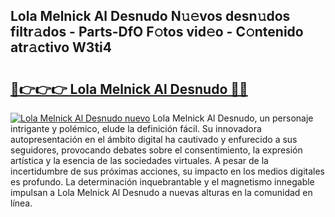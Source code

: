 ## Lola Melnick Al Desnudo N𝚞𝚎vos desn𝚞dos filtr𝚊dos - Parts-DfO F𝚘tos vid𝚎o - C𝚘ntenido atr𝚊ctivo W3ti4

# <h2><a href="http://mb164t.tromn.icu/?c=Lola+Melnick+Al+Desnudo">🔗👉👉👉 Lola Melnick Al Desnudo 🔗🔗</a></h2>

[![Lola Melnick Al Desnudo nuevo](https://i.imgur.com/pEAQMta.gif)](http://mb164t.tromn.icu/?c=Lola+Melnick+Al+Desnudo)
Lola Melnick Al Desnudo, un personaje intrigante y polémico, elude la definición fácil. Su innovadora autopresentación en el ámbito digital ha cautivado y enfurecido a sus seguidores, provocando debates sobre el consentimiento, la expresión artística y la esencia de las sociedades virtuales. A pesar de la incertidumbre de sus próximas acciones, su impacto en los medios digitales es profundo. La determinación inquebrantable y el magnetismo innegable impulsan a Lola Melnick Al Desnudo a nuevas alturas en la comunidad en línea.
